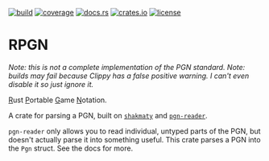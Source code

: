 [![build](https://img.shields.io/github/actions/workflow/status/tigerros/rpgn/correctness.yml?label=build)](https://github.com/tigerros/rpgn/actions/workflows/correctness.yml)
[![coverage](https://img.shields.io/codecov/c/gh/tigerros/rpgn)](https://app.codecov.io/gh/tigerros/rpgn/)
[![docs.rs](https://img.shields.io/docsrs/rpgn?logo=docs.rs&label=docs.rs)](https://docs.rs/rpgn/)
[![crates.io](https://img.shields.io/crates/v/rpgn?logo=rust)](https://crates.io/crates/rpgn)
[![license](https://img.shields.io/crates/l/rpgn)](https://github.com/tigerros/rpgn/blob/master/LICENSE)

# RPGN

*Note: this is not a complete implementation of the PGN standard.*
*Note: builds may fail because Clippy has a false positive warning. I can't even disable it so just ignore it.*

<ins>R</ins>ust <ins>P</ins>ortable <ins>G</ins>ame <ins>N</ins>otation.

A crate for parsing a PGN, built on [`shakmaty`](https://crates.io/crates/shakmaty) and [`pgn-reader`](https://crates.io/crates/pgn-reader).

`pgn-reader` only allows you to read individual, untyped parts of the PGN, but doesn't actually parse it into something useful.
This crate parses a PGN into the `Pgn` struct. See the docs for more.